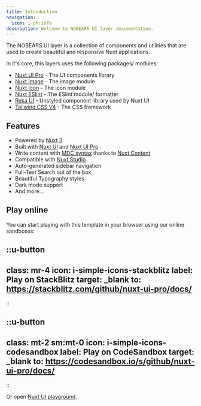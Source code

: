 ```yaml
---
title: Introduction
navigation:
  icon: i-ph:info
description: Welcome to NOBEARS UI layer documentation.
---
```


The NOBEARS UI layer is a collection of components and utilities that are used to create beautiful and responsive Nuxt applications.

In it's core, this layers uses the following packages/ modules:

- [Nuxt UI Pro](https://ui.nuxt.com/pro) - The UI components library
- [Nuxt Image](https://image.nuxt.com) - The image module
- [Nuxt Icon](https://icon.nuxt.com) - The icon module
- [Nuxt ESlint](https://eslint.nuxt.com/) - The ESlint module/ formatter
- [Reka UI](https://reka-ui.com/) - Unstyled component library used by Nuxt UI
- [Tailwind CSS V4](https://tailwindcss.com/) - The CSS framework

## Features

- Powered by [Nuxt 3](https://nuxt.com)
- Built with [Nuxt UI](https://ui.nuxt.com) and [Nuxt UI Pro](https://ui.nuxt.com/pro)
- Write content with [MDC syntax](https://content.nuxt.com/usage/markdown) thanks to [Nuxt Content](https://content.nuxt.com)
- Compatible with [Nuxt Studio](https://content.nuxt.com/docs/studio)
- Auto-generated sidebar navigation
- Full-Text Search out of the box
- Beautiful Typography styles
- Dark mode support
- And more...

## Play online

You can start playing with this template in your browser using our online sandboxes:

::u-button
---
class: mr-4
icon: i-simple-icons-stackblitz
label: Play on StackBlitz
target: \_blank
to: <https://stackblitz.com/github/nuxt-ui-pro/docs/>
---
::

::u-button
---
class: mt-2 sm:mt-0
icon: i-simple-icons-codesandbox
label: Play on CodeSandbox
target: \_blank
to: <https://codesandbox.io/s/github/nuxt-ui-pro/docs/>
---
::

Or open [Nuxt UI playground](https://ui.nuxt.com/playground).
